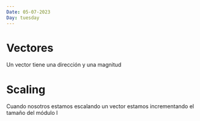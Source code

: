 ```yaml
---
Date: 05-07-2023
Day: tuesday 
---
```

# Vectores
Un vector tiene una dirección y una magnitud
# Scaling

Cuando nosotros estamos escalando un vector estamos incrementando el tamaño del módulo l 